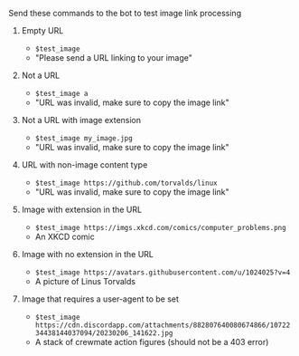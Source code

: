 Send these commands to the bot to test image link processing

1. Empty URL
    * `$test_image`
    * "Please send a URL linking to your image"

2. Not a URL
    * `$test_image a`
    * "URL was invalid, make sure to copy the image link"

3. Not a URL with image extension
    * `$test_image my_image.jpg`
    * "URL was invalid, make sure to copy the image link"

4. URL with non-image content type
    * `$test_image https://github.com/torvalds/linux`
    * "URL was invalid, make sure to copy the image link"

5. Image with extension in the URL
    * `$test_image https://imgs.xkcd.com/comics/computer_problems.png`
    * An XKCD comic

6. Image with no extension in the URL
    * `$test_image https://avatars.githubusercontent.com/u/1024025?v=4`
    * A picture of Linus Torvalds

7. Image that requires a user-agent to be set
    * `$test_image https://cdn.discordapp.com/attachments/882807640080674866/1072234438144037094/20230206_141622.jpg`
    * A stack of crewmate action figures (should not be a 403 error)